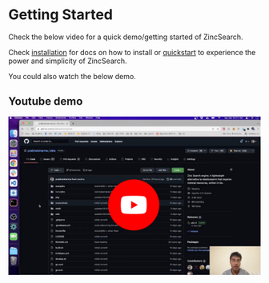 # Getting Started
Check the below video for a quick demo/getting started of ZincSearch.

Check [installation](/installation) for docs on how to install or [quickstart](./quickstart.md) to experience the power and simplicity of ZincSearch. 

You could also watch the below demo.

## Youtube demo

[![ZincSearch Youtube](./images/zinc-youtube.jpg)](https://www.youtube.com/watch?v=aZXtuVjt1ow)
